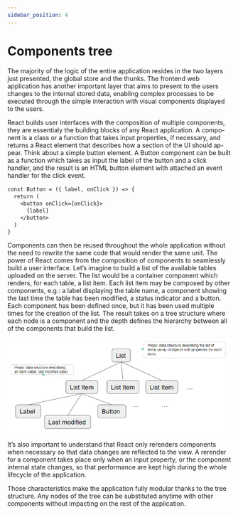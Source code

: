 ```yaml
---
sidebar_position: 4
---
```


# Components tree
The majority of the logic of the entire application
resides in the two layers just presented, the global store and the thunks. The
frontend web application has another important layer that aims to present to
the users changes to the internal stored data, enabling complex processes to
be executed through the simple interaction with visual components displayed
to the users.

React builds user interfaces with the composition of multiple components,
they are essentialy the building blocks of any React application. A compo-
nent is a class or a function that takes input properties, if necessary, and
returns a React element that describes how a section of the UI should ap-
pear. Think about a simple button element. A Button component can be
built as a function which takes as input the label of the button and a click
handler, and the result is an HTML button element with attached an event
handler for the click event.

```tsx title="Button component example"
const Button = ({ label, onClick }) => {
  return (
    <button onClick={onClick}>
      {label}
    </button>
  )
}
```

Components can then be reused throughout the whole application without the need to rewrite the same code that would render the same unit. The
power of React comes from the composition of components to seamlessly
build a user interface. Let’s imagine to build a list of the available tables
uploaded on the server. The list would be a container component which renders, for each table, a list item. Each list item may be composed by other
components, e.g.: a label displaying the table name, a component showing
the last time the table has been modified, a status indicator and a button.
Each component has been defined once, but it has been used multiple times
for the creation of the list. The result takes on a tree structure where each
node is a component and the depth defines the hierarchy between all of the
components that build the list.

<div style={{textAlign: 'center'}}>
  <img style={{width: '600px'}} src="/img/component-tree.png" />
</div>

It’s also important to understand that React only rerenders components
when necessary so that data changes are reflected to the view. A rerender
for a component takes place only when an input property, or the component
internal state changes, so that performance are kept high during the whole
lifecycle of the application.

Those characteristics make the application fully modular thanks to the
tree structure. Any nodes of the tree can be substituted anytime with other
components without impacting on the rest of the application.